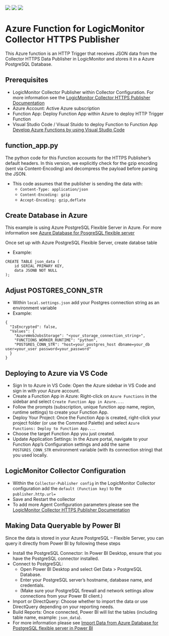 ![](https://img.shields.io/badge/Code-Python-informational?style=flat&logo=python&color=ffe333&logoColor=ffffff)
![](https://img.shields.io/badge/Database-PostgreSQL-informational?style=flat&logo=postgresql&color=4169E1&logoColor=ffffff)
![](https://img.shields.io/badge/Cloud-Azure-informational?style=flat)

# Azure Function for LogicMonitor Collector HTTPS Publisher
This Azure function is an HTTP Trigger that receives JSON data from the Collector HTTPS Data Publisher in LogicMonitor and stores it in a Azure PostgreSQL Database.

## Prerequisites

- LogicMonitor Collector Publisher within Collector Configuration. For more information see the [LogicMonitor Collector HTTPS Publisher Documentation](https://www.logicmonitor.com/support/logicmonitor-data-publisher-with-https-client)
- Azure Account: Active Azure subscription
- Function App: Deploy Function App within Azure to deploy HTTP Trigger Function
- Visual Studio Code / Visual Stuido to deploy Function to Function App [Develop Azure Functions by using Visual Studio Code](https://learn.microsoft.com/en-us/azure/azure-functions/functions-develop-vs-code?tabs=node-v4%2Cpython-v2%2Cisolated-process%2Cquick-create&pivots=programming-language-python)

## function_app.py
The python code for this Function accounts for the HTTPS Publisher’s default headers. In this version, we explicitly check for the gzip encoding (sent via Content-Encoding) and decompress the payload before parsing the JSON. 
- This code assumes that the publisher is sending the data with:
    - ```Content-Type: application/json```
    - ```Content-Encoding: gzip```
    - ```Accept-Encoding: gzip,deflate```

## Create Database in Azure
This example is using Azure PostgreSQL Flexible Server in Azure.  For more information see [Azure Database for PosgreSQL flexible server](https://learn.microsoft.com/en-us/azure/postgresql/flexible-server/service-overview)

Once set up with Azure PostgreSQL Flexible Server, create databse table
- Example:
```
CREATE TABLE json_data (
    id SERIAL PRIMARY KEY,
    data JSONB NOT NULL
);
```
## Adjust POSTGRES_CONN_STR
- Within ``` local.settings.json ``` add your Postgres connection string as an environment variable
- Example:
```
{
  "IsEncrypted": false,
  "Values": {
    "AzureWebJobsStorage": "<your_storage_connection_string>",
    "FUNCTIONS_WORKER_RUNTIME": "python",
    "POSTGRES_CONN_STR": "host=your_postgres_host dbname=your_db user=your_user password=your_password"
  }
}
```
## Deploying to Azure via VS Code
- Sign In to Azure in VS Code:  Open the Azure sidebar in VS Code and sign in with your Azure account.
- Create a Function App in Azure: Right-click on ```Azure Functions``` in the sidebar and select ```Create Function App in Azure...```.
- Follow the prompts (subscription, unique function app name, region, runtime settings) to create your Function App.
- Deploy Your Project:  Once the Function App is created, right-click your project folder (or use the Command Palette) and select ```Azure Functions: Deploy to Function App...```.
- Choose the target Function App you just created.
- Update Application Settings:  In the Azure portal, navigate to your Function App’s Configuration settings and add the same ```POSTGRES_CONN_STR``` environment variable (with its connection string) that you used locally.

## LogicMonitor Collector Configuration
- Within the ```Collector-Publisher config``` in the LogicMonitor Collector configuration add the ```default (Function key)``` to the ```publisher.http.url=```
- Save and Restart the collector
- To add more Agent Configuration parameters please see the [LogicMonitor Collector HTTPS Publisher Documentation](https://www.logicmonitor.com/support/logicmonitor-data-publisher-with-https-client)

## Making Data Queryable by Power BI
Since the data is stored in your Azure PostgreSQL – Flexible Server, you can query it directly from Power BI by following these steps
- Install the PostgreSQL Connector:  In Power BI Desktop, ensure that you have the PostgreSQL connector installed.
- Connect to PostgreSQL:
    - Open Power BI Desktop and select Get Data > PostgreSQL Database.
    - Enter your PostgreSQL server’s hostname, database name, and credentials.
    - (Make sure your PostgreSQL firewall and network settings allow connections from your Power BI client.)
- Import or DirectQuery:  Choose whether to import the data or use DirectQuery depending on your reporting needs.
- Build Reports:  Once connected, Power BI will list the tables (including table name, example: ```json_data```).
- For more information please see [Import Data from Azure Database for PostgreSQL flexible server in Power BI](https://learn.microsoft.com/en-us/azure/postgresql/flexible-server/connect-with-power-bi-desktop)

